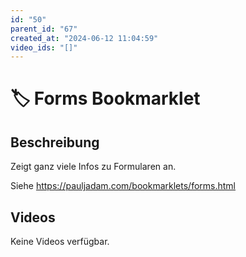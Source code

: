 ```yaml
---
id: "50"
parent_id: "67"
created_at: "2024-06-12 11:04:59"
video_ids: "[]"
---
```


# 🏷️ Forms Bookmarklet

## Beschreibung

Zeigt ganz viele Infos zu Formularen an.

Siehe <https://pauljadam.com/bookmarklets/forms.html>

## Videos

Keine Videos verfügbar.
